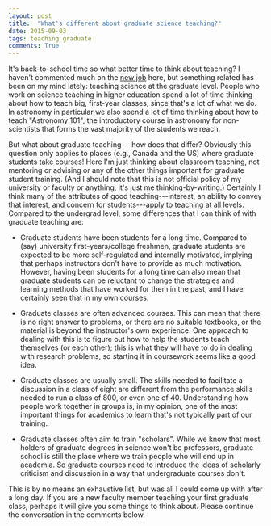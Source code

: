 ```yaml
---
layout: post
title:  "What's different about graduate science teaching?"
date: 2015-09-03
tags: teaching graduate
comments: True
---
```


It's back-to-school time so what better time to think about teaching? I haven't commented much on the [new job](http://www.uwo.ca/sci/about_science/personnel/index.html#Research) here, but something related has been on my mind lately: teaching science at the graduate level. People who work on science teaching in higher education spend a lot of time thinking about how to teach big, first-year classes, since that's a lot of what we do. In astronomy in particular we also spend a lot of time thinking about how to teach "Astronomy 101", the introductory course in astronomy for non-scientists that forms the vast majority of the students we reach. 

But what about graduate teaching -- how does that differ? Obviously this question only applies to places (e.g., Canada and the US) where graduate students take courses! Here I'm just thinking about classroom teaching, not mentoring or advising or any of the other things important for graduate student training. (And I should note that this is not official policy of my university or faculty or 
anything, it's just me thinking-by-writing.)   Certainly I think many of the attributes of good teaching---interest, an ability to convey that interest, and concern for students---apply to teaching at all levels. Compared to the undergrad level, some differences that I can think of with graduate teaching are:

* Graduate students have been students for a long time. Compared to (say) university first-years/college freshmen, graduate students are expected to be more self-regulated and internally motivated, implying that perhaps instructors don't have to provide as much motivation. However, having been students for a long time can also mean that graduate students can be reluctant to change the strategies and learning methods that have worked for them in the past, and I have certainly seen that in my own courses.

* Graduate classes are often advanced courses. This can mean that there is no right answer to problems, or there are no suitable textbooks, or the material is beyond the instructor's own experience. One approach to dealing with this is to figure out how to help the students teach themselves (or each other); this is what they will have to do in dealing with research problems, so starting it in coursework seems like a good idea.

* Graduate classes are usually small. The skills needed to facilitate a discussion in a class of eight are different from the performance skills needed to run a class of 800, or even one of 40. Understanding how people work together in groups is, in my opinion, one of the most important things for academics to learn that's not typically part of our training.

* Graduate classes often aim to train "scholars". While we know that most holders of graduate degrees in science won't be professors, graduate school is still the place where we train people who will end up in academia. So graduate courses need to introduce the ideas of scholarly criticism and discussion in a way that undergraduate courses don't.

This is by no means an exhaustive list, but was all I could come up with after a long day. If you are a new faculty member teaching your first graduate class, perhaps it will give you some things to think about. Please continue the conversation in the comments below.


